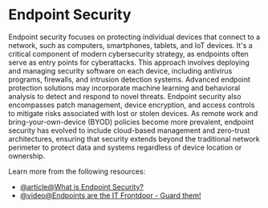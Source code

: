 # Endpoint Security

Endpoint security focuses on protecting individual devices that connect to a network, such as computers, smartphones, tablets, and IoT devices. It's a critical component of modern cybersecurity strategy, as endpoints often serve as entry points for cyberattacks. This approach involves deploying and managing security software on each device, including antivirus programs, firewalls, and intrusion detection systems. Advanced endpoint protection solutions may incorporate machine learning and behavioral analysis to detect and respond to novel threats. Endpoint security also encompasses patch management, device encryption, and access controls to mitigate risks associated with lost or stolen devices. As remote work and bring-your-own-device (BYOD) policies become more prevalent, endpoint security has evolved to include cloud-based management and zero-trust architectures, ensuring that security extends beyond the traditional network perimeter to protect data and systems regardless of device location or ownership.

Learn more from the following resources:

- [@article@What is Endpoint Security?](https://www.crowdstrike.com/cybersecurity-101/endpoint-security/)
- [@video@Endpoints are the IT Frontdoor - Guard them!](https://www.youtube.com/watch?v=Njqid_JpqTs)